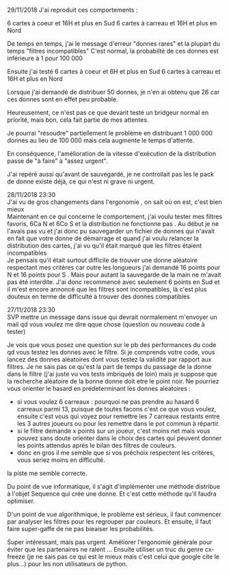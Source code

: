 29/11/2018
J'ai reproduit ces comportements :

6 cartes à coeur et 16H et plus en Sud
6 cartes à carreau et 16H et plus en Nord

De temps en temps, j'ai le message d'erreur "donnes rares" et la plupart du temps "filtres incompatibles"
C'est normal, la probabilté de ces donnes est inférieure à 1 pour 100 000


Ensuite j'ai testé
6 cartes à coeur et 6H et plus en Sud
6 cartes à carreau et 16H et plus en Nord

Lorsque j'ai demandé de distribuer 50 donnes, je n'en ai obtenu que 26 car ces donnes sont en effet peu probable.

Heureusement, ce n'est pas ce que devarit testé un bridgeur normal en priorité, mais bon, cela fait partie de mes attentes.

Je pourrai "résoudre" partiellement le problème en distribuant 1 000 000 donnes au lieu de  100 000 mais cela augmente le temps d'attente.

En conséquence, l'amélioration de la vitesse d'exécution de la distribution passe de "à faire" à "assez urgent".

J'ai repéré aussi qu'avant de sauvegardé, je ne controllait pas les le pack de donne existe déjà, ce qui n'est ni grave ni urgent.

28/11/2018 23:30<br>
J'ai vu de gros changements dans l'ergonomie , on sait où on est, c'est bien mieux<br>
Maintenant en ce qui concerne le comportement, j'ai voulu tester mes filtres favoris, 6Ca N et 6Co S et la distribution ne fonctionne pas . Au début je ne l'avais pas vu et j'ai donc pu sauvegarder un fichier de donnes qui n'avait en fait que votre donne de démarrage et quand j'ai voulu relancer la distribution des cartes, j'ai vu qu'il était marqué que les filtres étaient incompatibles<br>
Je pensais qu'il était surtout difficile de trouver une donne aléatoire respectant mes critères car outre les longueurs j'ai demandé 16 points pour N et 16 points pour S . Mais pour autant la sauvegarde de la main ne m'avait pas été interdite.
J'ai donc recommencé avec seulement 6 points en Sud et il m'est encore annoncé que les filtres sont incompatibles, là c'est plus douteux en terme de difficulté à trouver des donnes compatibles 

27/11/2018 23:30 <br> 
SVP mettre un message dans issue qui devrait normalement m'envoyer un mail qd vous voulez me dire qque chose (question ou nouveau code à tester)<br>

Je vois que vous posez une question sur le pb des performances du code qd vous testez les donnes avec le filtre. Si je comprends votre code, vous lancez des donnes aléatoires dont vous testez la validité par rapport aux filtres. Je ne sais pas ce qu'est la part de temps du passage de la donne dans le filtre (j'ai juste vu vos tests imbriqués de loin) mais je suppose que la recherche aléatoire de la bonne donne doit etre le point noir. Ne pourriez vous orienter le hasard en prédeterminant les donnes aleatoires :

- si vous voulez 6 carreaux : pourquoi ne pas prendre au hasard 6 carreaux parmi 13, puisque de toutes facons c'est ce que vous voulez, ensuite c'est vous qui voyez pour remettre les 7 carreaux restants entre les 3 autres joueurs ou pour les remettre dans le pot commun à répartir. 
- si le filtre demande x points sur un joueur, c'est moins net mais vous pouvez sans doute orienter dans le choix des cartes qui peuvent donner les points attendus après le bilan des filtres de couleurs.  
- donc en gros il me semble que si vos préchoix respectent les critères, vous seriez moins en difficulté.


la piste me semble correcte.

Du point de vue informatique, il s'agit d'implémenter une méthode distribue à l'objet Sequence qui crée une donne. 
Et c'est cette méthode qu'il faudra optimiser.

D'un point de vue algorithmique, le problème est sérieux, il faut commencer par analyser les filtres pour les regrouper par couleurs.
Et ensuite, il faut faire super-gaffe de ne pas bieaiser les probabilités.

Super intéressant, mais pas urgent. Améliorer l'ergonomie générale pour éviter que les partenaires ne ralent ... Ensuite utiliser un truc du genre cx-freeze (je ne sais pas ce qui est le mieux mais c'est celui que google cite le plus...) pour les non utilisateurs de python.


